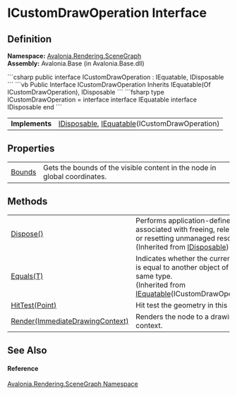 # ICustomDrawOperation Interface




## Definition
**Namespace:** <a href="N_Avalonia_Rendering_SceneGraph">Avalonia.Rendering.SceneGraph</a>  
**Assembly:** Avalonia.Base (in Avalonia.Base.dll)

<Tabs groupId="api-code-preview">
<TabItem value="csharp" label="C#">
```csharp
public interface ICustomDrawOperation : IEquatable<ICustomDrawOperation>, 
	IDisposable
```
</TabItem>
<TabItem value="vb" label="VB">
```vb
Public Interface ICustomDrawOperation
	Inherits IEquatable(Of ICustomDrawOperation), IDisposable
```
</TabItem>
<TabItem value="fsharp" label="F#">
```fsharp
type ICustomDrawOperation = 
    interface
        interface IEquatable<ICustomDrawOperation>
        interface IDisposable
    end
```
</TabItem>
</Tabs>

<table>
<tr><td><strong>Implements</strong></td><td><a href="https://learn.microsoft.com/dotnet/api/system.idisposable" target="_blank" rel="noopener noreferrer">IDisposable</a>, <a href="https://learn.microsoft.com/dotnet/api/system.iequatable-1" target="_blank" rel="noopener noreferrer">IEquatable</a>(ICustomDrawOperation)</td></tr>
</table>



## Properties
<table>
<tr>
<td><a href="P_Avalonia_Rendering_SceneGraph_ICustomDrawOperation_Bounds">Bounds</a></td>
<td>Gets the bounds of the visible content in the node in global coordinates.</td>
</tr>
</table>

## Methods
<table>
<tr>
<td><a href="https://learn.microsoft.com/dotnet/api/system.idisposable.dispose" target="_blank" rel="noopener noreferrer">Dispose()</a></td>
<td>Performs application-defined tasks associated with freeing, releasing, or resetting unmanaged resources.<br />(Inherited from <a href="https://learn.microsoft.com/dotnet/api/system.idisposable" target="_blank" rel="noopener noreferrer">IDisposable</a>)</td>
</tr>
<tr>
<td><a href="https://learn.microsoft.com/dotnet/api/system.iequatable-1.equals" target="_blank" rel="noopener noreferrer">Equals(T)</a></td>
<td>Indicates whether the current object is equal to another object of the same type.<br />(Inherited from <a href="https://learn.microsoft.com/dotnet/api/system.iequatable-1" target="_blank" rel="noopener noreferrer">IEquatable</a>(ICustomDrawOperation))</td>
</tr>
<tr>
<td><a href="M_Avalonia_Rendering_SceneGraph_ICustomDrawOperation_HitTest">HitTest(Point)</a></td>
<td>Hit test the geometry in this node.</td>
</tr>
<tr>
<td><a href="M_Avalonia_Rendering_SceneGraph_ICustomDrawOperation_Render">Render(ImmediateDrawingContext)</a></td>
<td>Renders the node to a drawing context.</td>
</tr>
</table>

## See Also


#### Reference
<a href="N_Avalonia_Rendering_SceneGraph">Avalonia.Rendering.SceneGraph Namespace</a>  

